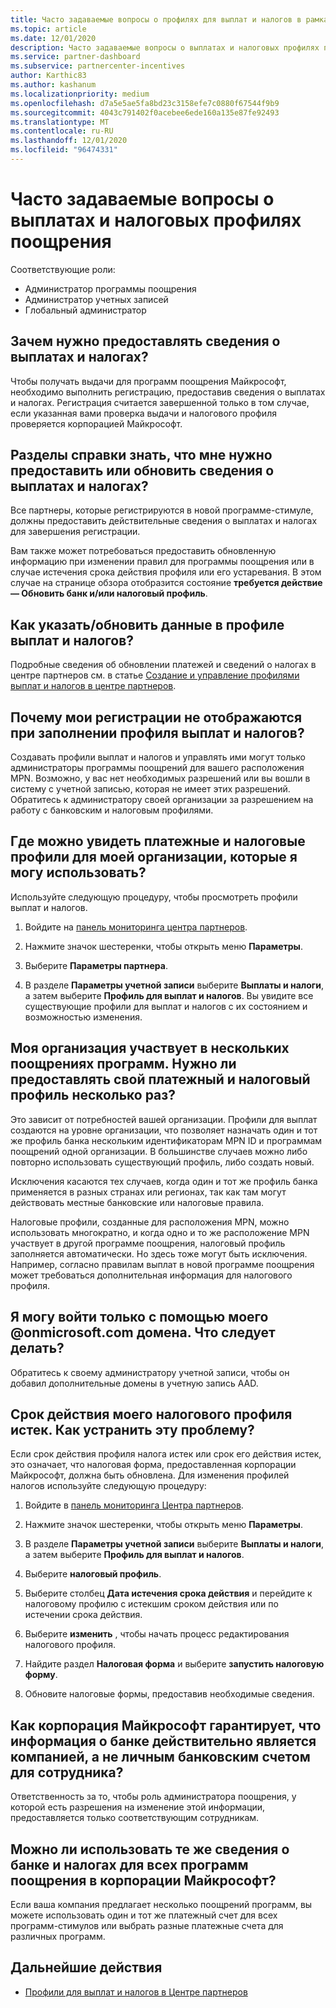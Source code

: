 ```yaml
---
title: Часто задаваемые вопросы о профилях для выплат и налогов в рамках программы поощрения
ms.topic: article
ms.date: 12/01/2020
description: Часто задаваемые вопросы о выплатах и налоговых профилях поощрения. Вопросы включают в себя, почему вы не можете видеть ваши выплаты и налоговые профили и что делать с ним.
ms.service: partner-dashboard
ms.subservice: partnercenter-incentives
author: Karthic83
ms.author: kashanum
ms.localizationpriority: medium
ms.openlocfilehash: d7a5e5ae5fa8bd23c3158efe7c0880f67544f9b9
ms.sourcegitcommit: 4043c791402f0acebee6ede160a135e87fe92493
ms.translationtype: MT
ms.contentlocale: ru-RU
ms.lasthandoff: 12/01/2020
ms.locfileid: "96474331"
---
```

# <a name="frequently-asked-questions-regarding-incentives-payout-and-tax-profiles"></a>Часто задаваемые вопросы о выплатах и налоговых профилях поощрения

Соответствующие роли:

- Администратор программы поощрения
- Администратор учетных записей
- Глобальный администратор

## <a name="why-do-i-need-to-provide-my-payout-andor-tax-details"></a>Зачем нужно предоставлять сведения о выплатах и налогах?

Чтобы получать выдачи для программ поощрения Майкрософт, необходимо выполнить регистрацию, предоставив сведения о выплатах и налогах. Регистрация считается завершенной только в том случае, если указанная вами проверка выдачи и налогового профиля проверяется корпорацией Майкрософт.

## <a name="how-do-i-know-that-i-need-to-provideupdate-my-payout-andor-tax-details"></a>Разделы справки знать, что мне нужно предоставить или обновить сведения о выплатах и налогах?

Все партнеры, которые регистрируются в новой программе-стимуле, должны предоставить действительные сведения о выплатах и налогах для завершения регистрации.

Вам также может потребоваться предоставить обновленную информацию при изменении правил для программы поощрения или в случае истечения срока действия профиля или его устаревания. В этом случае на странице обзора отобразится состояние **требуется действие — Обновить банк и/или налоговый профиль**.

## <a name="how-do-i-provide-update-my-payout-and-or-tax-details"></a>Как указать/обновить данные в профиле выплат и налогов?

Подробные сведения об обновлении платежей и сведений о налогах в центре партнеров см. в статье [Создание и управление профилями выплат и налогов в центре партнеров](./incentives-create-and-manage-your-payout-and-tax-profiles.md).

## <a name="why-dont-i-see-my-enrollments-when-i-go-to-assign-my-payout-and-tax-profile"></a>Почему мои регистрации не отображаются при заполнении профиля выплат и налогов?

Создавать профили выплат и налогов и управлять ими могут только администраторы программы поощрений для вашего расположения MPN. Возможно, у вас нет необходимых разрешений или вы вошли в систему с учетной записью, которая не имеет этих разрешений. Обратитесь к администратору своей организации за разрешением на работу с банковским и налоговым профилями.

## <a name="where-can-i-see-the-payout-and-tax-profiles-for-my-organization-that-i-can-use"></a>Где можно увидеть платежные и налоговые профили для моей организации, которые я могу использовать?

Используйте следующую процедуру, чтобы просмотреть профили выплат и налогов.

1. Войдите на [панель мониторинга центра партнеров](https://partner.microsoft.com/dashboard).

2. Нажмите значок шестеренки, чтобы открыть меню **Параметры**.

3. Выберите **Параметры партнера**.

4. В разделе **Параметры учетной записи** выберите **Выплаты и налоги**, а затем выберите **Профиль для выплат и налогов**. Вы увидите все существующие профили для выплат и налогов с их состоянием и возможностью изменения.

## <a name="my-organization-is-participating-in-multiple-incentive-programs-do-i-need-to-provide-my-payment-and-tax-profile-multiple-times"></a>Моя организация участвует в нескольких поощрениях программ. Нужно ли предоставлять свой платежный и налоговый профиль несколько раз?

Это зависит от потребностей вашей организации. Профили для выплат создаются на уровне организации, что позволяет назначать один и тот же профиль банка нескольким идентификаторам MPN ID и программам поощрений одной организации. В большинстве случаев можно либо повторно использовать существующий профиль, либо создать новый.

Исключения касаются тех случаев, когда один и тот же профиль банка применяется в разных странах или регионах, так как там могут действовать местные банковские или налоговые правила.

Налоговые профили, созданные для расположения MPN, можно использовать многократно, и когда одно и то же расположение MPN участвует в другой программе поощрения, налоговый профиль заполняется автоматически. Но здесь тоже могут быть исключения. Например, согласно правилам выплат в новой программе поощрения может требоваться дополнительная информация для налогового профиля.  

## <a name="im-only-able-to-sign-in-with-my-onmicrosoftcom-domain-what-should-i-do"></a>Я могу войти только с помощью моего @onmicrosoft.com домена. Что следует делать?

Обратитесь к своему администратору учетной записи, чтобы он добавил дополнительные домены в учетную запись AAD.

## <a name="my-tax-profile-has-expired-how-do-i-fix-this"></a>Срок действия моего налогового профиля истек. Как устранить эту проблему?

Если срок действия профиля налога истек или срок его действия истек, это означает, что налоговая форма, предоставленная корпорации Майкрософт, должна быть обновлена. Для изменения профилей налогов используйте следующую процедуру:

1. Войдите в [панель мониторинга Центра партнеров](https://partner.microsoft.com/dashboard/).

2. Нажмите значок шестеренки, чтобы открыть меню **Параметры**.

3. В разделе **Параметры учетной записи** выберите **Выплаты и налоги**, а затем выберите **Профиль для выплат и налогов**.

4. Выберите **налоговый профиль**.

5. Выберите столбец **Дата истечения срока действия** и перейдите к налоговому профилю с истекшим сроком действия или по истечении срока действия.

6. Выберите **изменить** , чтобы начать процесс редактирования налогового профиля.

7. Найдите раздел **Налоговая форма** и выберите **запустить налоговую форму**.

8. Обновите налоговые формы, предоставив необходимые сведения.

## <a name="how-does-microsoft-ensure-that-the-bank-information-is-indeed-that-of-the-company-and-not-a-personal-bank-account-for-an-employee"></a>Как корпорация Майкрософт гарантирует, что информация о банке действительно является компанией, а не личным банковским счетом для сотрудника?

Ответственность за то, чтобы роль администратора поощрения, у которой есть разрешения на изменение этой информации, предоставляется только соответствующим сотрудникам.

## <a name="can-i-use-the-same-bank-and-tax-details-for-all-incentive-programs-at-microsoft"></a>Можно ли использовать те же сведения о банке и налогах для всех программ поощрения в корпорации Майкрософт?

Если ваша компания предлагает несколько поощрений программ, вы можете использовать один и тот же платежный счет для всех программ-стимулов или выбрать разные платежные счета для различных программ.

## <a name="next-steps"></a>Дальнейшие действия

- [Профили для выплат и налогов в Центре партнеров](incentives-create-and-manage-your-payout-and-tax-profiles.md)